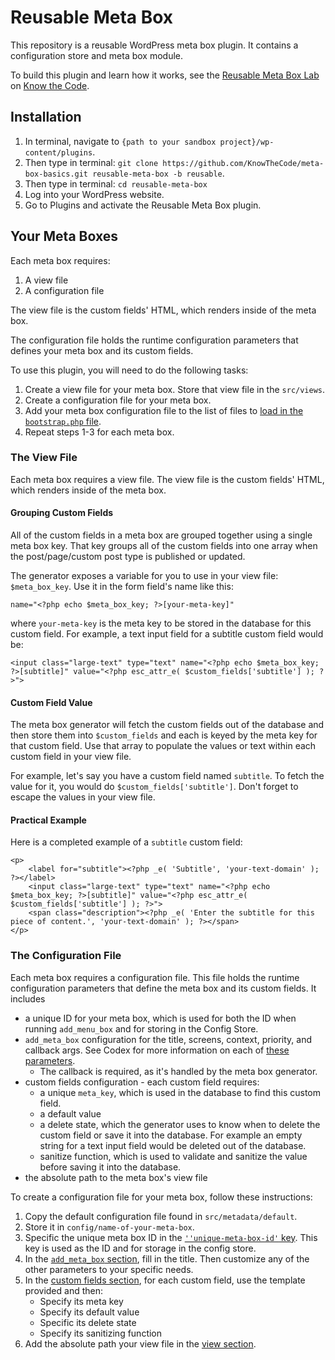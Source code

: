 # Reusable Meta Box

This repository is a reusable WordPress meta box plugin.  It contains a configuration store and meta box module.

To build this plugin and learn how it works, see the [Reusable Meta Box Lab](https://knowthecode.io/labs/reusable-meta-box-module) on [Know the Code](https://knowthecode.io).

## Installation

1. In terminal, navigate to `{path to your sandbox project}/wp-content/plugins`.
2. Then type in terminal: `git clone https://github.com/KnowTheCode/meta-box-basics.git reusable-meta-box -b reusable`.
3. Then type in terminal: `cd reusable-meta-box`
4. Log into your WordPress website.
5. Go to Plugins and activate the Reusable Meta Box plugin.

## Your Meta Boxes

Each meta box requires:

1. A view file
2. A configuration file

The view file is the custom fields' HTML, which renders inside of the meta box.

The configuration file holds the runtime configuration parameters that defines your meta box and its custom fields.

To use this plugin, you will need to do the following tasks:

1. Create a view file for your meta box.  Store that view file in the `src/views`.
2. Create a configuration file for your meta box.
3. Add your meta box configuration file to the list of files to [load in the `bootstrap.php` file](https://github.com/KnowTheCode/meta-box-basics/blob/reusable/bootstrap.php#L79).
4. Repeat steps 1-3 for each meta box.

### The View File

Each meta box requires a view file.  The view file is the custom fields' HTML, which renders inside of the meta box.

#### Grouping Custom Fields

All of the custom fields in a meta box are grouped together using a single meta box key.  That key groups all of the custom fields into one array when the post/page/custom post type is published or updated. 

The generator exposes a variable for you to use in your view file: `$meta_box_key`. Use it in the form field's name like this:

```
name="<?php echo $meta_box_key; ?>[your-meta-key]" 
```

where `your-meta-key` is the meta key to be stored in the database for this custom field.  For example, a text input field for a subtitle custom field would be:

```
<input class="large-text" type="text" name="<?php echo $meta_box_key; ?>[subtitle]" value="<?php esc_attr_e( $custom_fields['subtitle'] ); ?>">
```

#### Custom Field Value

The meta box generator will fetch the custom fields out of the database and then store them into `$custom_fields` and each is keyed by the meta key for that custom field.  Use that array to populate the values or text within each custom field in your view file.

For example, let's say you have a custom field named `subtitle`.  To fetch the value for it, you would do `$custom_fields['subtitle']`.  Don't forget to escape the values in your view file. 

#### Practical Example

Here is a completed example of a `subtitle` custom field:

```
<p>
	<label for="subtitle"><?php _e( 'Subtitle', 'your-text-domain' ); ?></label>
	<input class="large-text" type="text" name="<?php echo $meta_box_key; ?>[subtitle]" value="<?php esc_attr_e( $custom_fields['subtitle'] ); ?>">
	<span class="description"><?php _e( 'Enter the subtitle for this piece of content.', 'your-text-domain' ); ?></span>
</p>
```

### The Configuration File

Each meta box requires a configuration file.  This file holds the runtime configuration parameters that define the meta box and its custom fields.  It includes

- a unique ID for your meta box, which is used for both the ID when running `add_menu_box` and for storing in the Config Store.
- `add_meta_box` configuration for the title, screens, context, priority, and callback args.  See Codex for more information on each of [these parameters](https://developer.wordpress.org/reference/functions/add_meta_box/#parameters).
    - The callback is required, as it's handled by the meta box generator.
- custom fields configuration - each custom field requires:
    - a unique `meta_key`, which is used in the database to find this custom field.
    - a default value
    - a delete state, which the generator uses to know when to delete the custom field or save it into the database.  For example an empty string for a text input field would be deleted out of the database.
    - sanitize function, which is used to validate and sanitize the value before saving it into the database.
- the absolute path to the meta box's view file        

To create a configuration file for your meta box, follow these instructions:

1. Copy the default configuration file found in `src/metadata/default`.
2. Store it in `config/name-of-your-meta-box`.
3. Specific the unique meta box ID in the [`''unique-meta-box-id'` key](https://github.com/KnowTheCode/meta-box-basics/blob/reusable/src/metadata/default/meta-box-config.php#L19).  This key is used as the ID and for storage in the config store.
4. In the [`add_meta_box` section](https://github.com/KnowTheCode/meta-box-basics/blob/reusable/src/metadata/default/meta-box-config.php#L28), fill in the title.  Then customize any of the other parameters to your specific needs.
5. In the [custom fields section](https://github.com/KnowTheCode/meta-box-basics/blob/reusable/src/metadata/default/meta-box-config.php#L50), for each custom field, use the template provided and then:
    - Specify its meta key
    - Specify its default value
    - Specific its delete state
    - Specify its sanitizing function 
6. Add the absolute path your view file in the [view section](https://github.com/KnowTheCode/meta-box-basics/blob/reusable/src/metadata/default/meta-box-config.php#L67).
